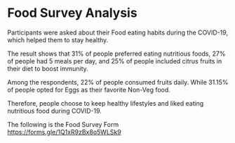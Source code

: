 # Food Survey Analysis 
Participants were asked about their Food eating habits during the COVID-19, which helped them to stay healthy.

The result shows that 31% of people preferred eating nutritious foods, 27% of people had 5 meals per day, and 25% of people included citrus fruits in their diet to boost immunity. 

Among the respondents, 22% of people consumed fruits daily. While 31.15% of people opted for Eggs as their favorite Non-Veg food.

Therefore, people choose to keep healthy lifestyles and liked eating nutritious food during COVID-19.


The following is the Food Survey Form https://forms.gle/1Q1xR9zBx8o5WLSk9
